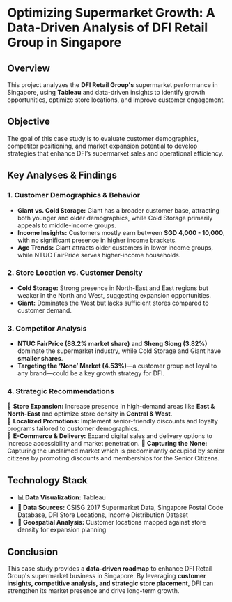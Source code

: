 # **Optimizing Supermarket Growth: A Data-Driven Analysis of DFI Retail Group in Singapore**

## **Overview**  
This project analyzes the **DFI Retail Group's** supermarket performance in Singapore, using **Tableau** and data-driven insights to identify growth opportunities, optimize store locations, and improve customer engagement.  

## **Objective**  
The goal of this case study is to evaluate customer demographics, competitor positioning, and market expansion potential to develop strategies that enhance DFI’s supermarket sales and operational efficiency.  

## **Key Analyses & Findings**  

### **1. Customer Demographics & Behavior**  
- **Giant vs. Cold Storage:** Giant has a broader customer base, attracting both younger and older demographics, while Cold Storage primarily appeals to middle-income groups.  
- **Income Insights:** Customers mostly earn between **SGD 4,000 - 10,000**, with no significant presence in higher income brackets.  
- **Age Trends:** Giant attracts older customers in lower income groups, while NTUC FairPrice serves higher-income households.  

### **2. Store Location vs. Customer Density**  
- **Cold Storage:** Strong presence in North-East and East regions but weaker in the North and West, suggesting expansion opportunities.  
- **Giant:** Dominates the West but lacks sufficient stores compared to customer demand.  

### **3. Competitor Analysis**  
- **NTUC FairPrice (88.2% market share)** and **Sheng Siong (3.82%)** dominate the supermarket industry, while Cold Storage and Giant have **smaller shares**.  
- **Targeting the ‘None’ Market (4.53%)**—a customer group not loyal to any brand—could be a key growth strategy for DFI.  

### **4. Strategic Recommendations**  
📌 **Store Expansion:** Increase presence in high-demand areas like **East & North-East** and optimize store density in **Central & West**.  
📌 **Localized Promotions:** Implement senior-friendly discounts and loyalty programs tailored to customer demographics.  
📌 **E-Commerce & Delivery:** Expand digital sales and delivery options to increase accessibility and market penetration.
📌 **Capturing the None:** Capturing the unclaimed market which is predominantly occupied by senior citizens by promoting discounts and memberships for the Senior Citizens.


## **Technology Stack**  
- **📊 Data Visualization:** Tableau  
- **📂 Data Sources:** CSISG 2017 Supermarket Data, Singapore Postal Code Database, DFI Store Locations, Income Distribution Dataset  
- **📍 Geospatial Analysis:** Customer locations mapped against store density for expansion planning  

## **Conclusion**  
This case study provides a **data-driven roadmap** to enhance DFI Retail Group's supermarket business in Singapore. By leveraging **customer insights, competitive analysis, and strategic store placement**, DFI can strengthen its market presence and drive long-term growth.  
